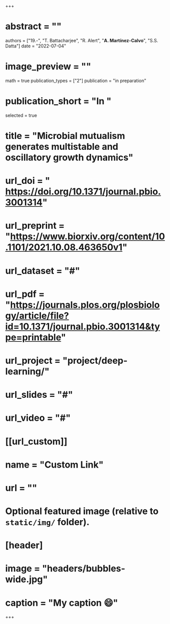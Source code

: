 +++

# abstract = ""
authors = ["19.-", "T. Battacharjee", "R. Alert", "**A. Martínez-Calvo**", "S.S. Datta"]
date = "2022-07-04"
# image_preview = ""
math = true
publication_types = ["2"]
 publication = "in preparation"
# publication_short = "In "
selected = true
# title = "Microbial mutualism generates multistable and oscillatory growth dynamics"
# url_doi = " https://doi.org/10.1371/journal.pbio.3001314"
# url_preprint = "https://www.biorxiv.org/content/10.1101/2021.10.08.463650v1"
# url_dataset = "#"
# url_pdf = "https://journals.plos.org/plosbiology/article/file?id=10.1371/journal.pbio.3001314&type=printable"
# url_project = "project/deep-learning/"
# url_slides = "#"
# url_video = "#"

# [[url_custom]]
 # name = "Custom Link"
 # url = ""

# Optional featured image (relative to `static/img/` folder).
# [header]
# image = "headers/bubbles-wide.jpg"
# caption = "My caption :smile:"

+++
